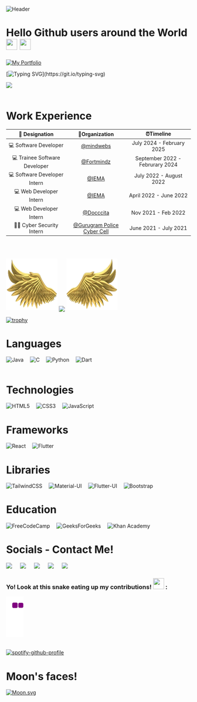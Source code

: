 ![Header](https://raw.githubusercontent.com/halfrost/halfrost/master/icons/header_.png)

<!-- ![Header](https://github.com/shambashib20/shambashib20/blob/ce21de7542bc9c082c1dce3797f629ddd0f4d59e/header.png) -->

# Hello Github users around the World <img src= "https://media2.giphy.com/media/Lm5hxmmI6ucOQGfjKj/giphy.gif?cid=6c09b952o9xti0m387z597k2xqipch3qmqjydym98oef87ve&rid=giphy.gif&ct=s" width= "30" height= "30"> <img src= "https://media.tenor.com/images/2adfe94e69139f3e22623b61d375a7a7/tenor.gif" width= "30" height= "30">

<a href="https://shambashib.vercel.app/">
 <img src="https://img.shields.io/badge/my_portfolio-000?style=for-the-badge&logo=ko-fi&logoColor=white" alt="My Portfolio"/></a>

[![Typing SVG](https://readme-typing-svg.herokuapp.com?font=muli&color=F70505&vCenter=true&lines=Hi!+I'm+Shambashib!;I+am+a+Web+Developer;A+cyber+security+enthusiast!;Have+a+curiosity+to+learn+new+things!;Interested+in+Product+Designing;Fond+of+Sports!;A+Culer+by+heart!)](https://git.io/typing-svg)

<!-- [![Typing SVG](https://readme-typing-svg.herokuapp.com?font=Architects+Daughter&color=%23008080&lines=Hi!+Its'+Shambashib;I'm+a+Web+Developer!;I'm+a+CRAZY+football+fan!;And+working+on+my+chess+skills+XD!)](https://git.io/typing-svg) -->

<img src="https://profile-counter.glitch.me/shambashib20/count.svg">
<br>
<br>

# Work Experience

|      💼 Designation      |                                            🏢Organization                                             |      ⏰Timeline       |
| :----------------------: | :---------------------------------------------------------------------------------------------------: | :-------------------: |
| 💻 Software Developer   |                                     [@mindwebs](https://mindwebs.org/)                                 | July 2024 - February 2025  |
| 💻 Trainee Software Developer   |                                     [@Fortmindz](https://fortmindz.com/)                           | September 2022 - Februrary 2024  |
| 💻 Software Developer Intern  |                                     [@IEMA](https://iemlabs.com)                                      | July 2022 - August 2022  |
| 💻 Web Developer Intern  |                                     [@IEMA](https://iemlabs.com)                                      | April 2022 - June 2022  |
| 💻 Web Developer Intern  |                        [@Docccita](https://www.linkedin.com/company/docccita)                         |  Nov 2021 - Feb 2022  |
| 🙇‍♂️ Cyber Security Intern | [@Gurugram Police Cyber Cell](https://drive.google.com/file/d/1UqcIPQTU-kRjzs-9qdYUQ49D-Fo4jIIG/view) | June 2021 - July 2021 |

<!-- ## Achievements

-  Web Developer Intern at IEMA Research and Developement Ltd.
-  Cybersecurity Intern at Gurugram Police Cyber Cell
- 💻 Front End Developement Intern at Docccita
- ✌️ Open Source contributor at Swift Code of Summer 2021, GirlScript Summer of Code '21 and GirlScript Winter of Code '21.
- 🧑‍🔬 Exhibitor at West Bengal State Science Expo 2020 -->

<br>
<br>

<p align="left">
  <a>
    <img height="140" width="140" src="https://github.com/shambashib20/shambashib20/blob/e70a0f963545438454fa42b8d7b2efa68fec0f6b/PNG/left.png">
    <img align="center" src="https://github-readme-streak-stats.herokuapp.com/?user=shambashib20&theme=dark"/>
    <img height="140" width="140" src="https://github.com/shambashib20/shambashib20/blob/e70a0f963545438454fa42b8d7b2efa68fec0f6b/PNG/right.png">
  </a>
</p>

<!-- ![Shambashib's Github Stats](https://github-readme-stats.vercel.app/api?username=shambashib20&count_private=true&show_icons=true&theme=dark) -->

[![trophy](https://github-profile-trophy.vercel.app/?username=shambashib20&theme=darkhub)](https://github.com/shambashib20/github-profile-trophy)

# Languages

![Java](https://img.shields.io/badge/java-%23ED8B00.svg?style=for-the-badge&logo=java&logoColor=white)&emsp;
![C](https://img.shields.io/badge/c-%2300599C.svg?style=for-the-badge&logo=c&logoColor=white)&emsp;
![Python](https://img.shields.io/badge/python-3670A0?style=for-the-badge&logo=python&logoColor=ffdd54)&emsp;
![Dart](https://img.shields.io/badge/dart-%230175C2.svg?style=for-the-badge&logo=dart&logoColor=white)
<br>
<br>

# Technologies

![HTML5](https://img.shields.io/badge/html5-%23E34F26.svg?style=for-the-badge&logo=html5&logoColor=white)&emsp;
![CSS3](https://img.shields.io/badge/css3-%231572B6.svg?style=for-the-badge&logo=css3&logoColor=white)&emsp;
![JavaScript](https://img.shields.io/badge/javascript-%23F0DB4F.svg?style=for-the-badge&logo=javascript&logoColor=white)&emsp;
<br>

# Frameworks

![React](https://img.shields.io/badge/react-%2361DAFB.svg?style=for-the-badge&logo=react&logoColor=white)&emsp;
![Flutter](https://img.shields.io/badge/Flutter-%2302569B.svg?style=for-the-badge&logo=Flutter&logoColor=white)&emsp;

# Libraries
![TailwindCSS](https://img.shields.io/badge/tailwindcss-%2338B2AC.svg?style=for-the-badge&logo=tailwind-css&logoColor=white)&emsp;
![Material-UI](https://img.shields.io/badge/material-ui-%23F44336.svg?style=for-the-badge&logo=material-ui&logoColor=white)&emsp;
![Flutter-UI](https://img.shields.io/badge/flutter-ui-%23F44336.svg?style=for-the-badge&logo=flutter-ui&logoColor=white)&emsp;
![Bootstrap](https://img.shields.io/badge/bootstrap-%23563D7C.svg?style=for-the-badge&logo=bootstrap&logoColor=white)

# Education
![FreeCodeCamp](https://img.shields.io/badge/Freecodecamp-%23123.svg?&style=for-the-badge&logo=freecodecamp&logoColor=green)&emsp;
![GeeksForGeeks](https://img.shields.io/badge/GeeksforGeeks-gray?style=for-the-badge&logo=geeksforgeeks&logoColor=35914c)&emsp;
![Khan Academy](https://img.shields.io/badge/KhanAcademy-%2314BF96.svg?style=for-the-badge&logo=KhanAcademy&logoColor=white)&emsp;

# Socials - Contact Me!

<a target="_blank" href="https://www.linkedin.com/in/shambashib"><img height="30" src="https://img.shields.io/badge/linkedin-%230077B5.svg?style=for-the-badge&logo=linkedin&logoColor=white"></a>
&emsp;
<a target="_blank" href="https://hashnode.com/@shambashib"><img height="30" src="https://img.shields.io/badge/Hashnode-2962FF?style=for-the-badge&logo=hashnode&logoColor=white"></a>
&emsp;
<a target="_blank" href="https://t.me/its_shambashib"><img height="30" src="https://img.shields.io/badge/Telegram-2CA5E0?style=for-the-badge&logo=telegram&logoColor=white"></a>
&emsp;
<a target="_blank" href="https://twitter.com/its_shambashib"><img height="30" src="https://img.shields.io/badge/Twitter-%231DA1F2.svg?style=for-the-badge&logo=Twitter&logoColor=white"></a>
&emsp;
<a target="_blank" href="mailto:shambashibmajumdar2000@gmail.com"><img height="30" src="https://img.shields.io/badge/Gmail-D14836?style=for-the-badge&logo=gmail&logoColor=white"></a>
&emsp;

<!-- ![Metrics](https://metrics.lecoq.io/shambashib20?template=terminal&introduction=1&base.indepth=false&introduction.title=true&config.timezone=Asia%2FCalcutta) -->

### Yo! Look at this snake eating up my contributions! <img src= "https://c.tenor.com/BczFoyx41WoAAAAj/swallowed-the-mighty-ones.gif" width= "30" height= "30"> :

![snake gif](https://github.com/shambashib20/shambashib20/blob/595188e8b709170cc0126b275c32f8a01ceae9f7/github-contribution-grid-snake.gif)
<br>
<br>

[![spotify-github-profile](https://spotify-github-profile.vercel.app/api/view?uid=k92ua747i2tdq8jvivowjqkig&cover_image=true&theme=default&bar_color=53b14f&bar_color_cover=true)](https://spotify-github-profile.vercel.app/api/view?uid=k92ua747i2tdq8jvivowjqkig&redirect=true)

# Moon's faces!

[![Moon.svg](https://moon-svg.minung.dev/moon.svg?theme=ray)](https://moon-svg.minung.dev)
